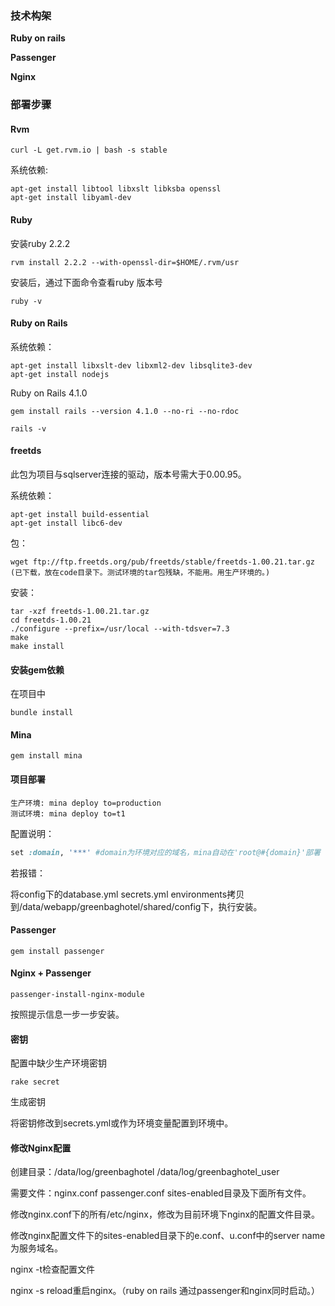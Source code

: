 ### 技术构架

**Ruby on rails**

**Passenger**

**Nginx**

### 部署步骤

#### Rvm 

```shell
curl -L get.rvm.io | bash -s stable
```

系统依赖:

```shell
apt-get install libtool libxslt libksba openssl
apt-get install libyaml-dev
```

#### Ruby

安装ruby 2.2.2

```shell
rvm install 2.2.2 --with-openssl-dir=$HOME/.rvm/usr
```

安装后，通过下面命令查看ruby 版本号

```shell
ruby -v 
```

#### Ruby on Rails

系统依赖：

```shell
apt-get install libxslt-dev libxml2-dev libsqlite3-dev
apt-get install nodejs
```

Ruby on Rails 4.1.0

```shell
gem install rails --version 4.1.0 --no-ri --no-rdoc
```

```shell
rails -v
```

#### freetds

此包为项目与sqlserver连接的驱动，版本号需大于0.00.95。

系统依赖：

```
apt-get install build-essential 
apt-get install libc6-dev
```

包：

```shell
wget ftp://ftp.freetds.org/pub/freetds/stable/freetds-1.00.21.tar.gz
(已下载，放在code目录下。测试环境的tar包残缺，不能用。用生产环境的。)
```

安装：

```shell
tar -xzf freetds-1.00.21.tar.gz
cd freetds-1.00.21
./configure --prefix=/usr/local --with-tdsver=7.3
make 
make install
```

#### 安装gem依赖

在项目中

```shell
bundle install
```

#### Mina

```
gem install mina
```

#### 项目部署

```
生产环境: mina deploy to=production
测试环境: mina deploy to=t1
```

配置说明：

```ruby
set :domain, '***' #domain为环境对应的域名，mina自动在'root@#{domain}'部署
```

若报错：

将config下的database.yml secrets.yml environments拷贝到/data/webapp/greenbaghotel/shared/config下，执行安装。

#### Passenger

```
gem install passenger
```

#### Nginx + Passenger

```shell
passenger-install-nginx-module
```

按照提示信息一步一步安装。

#### 密钥

配置中缺少生产环境密钥

```shell
rake secret
```

生成密钥

将密钥修改到secrets.yml或作为环境变量配置到环境中。

#### 修改Nginx配置

创建目录：/data/log/greenbaghotel /data/log/greenbaghotel_user

需要文件：nginx.conf passenger.conf sites-enabled目录及下面所有文件。

修改nginx.conf下的所有/etc/nginx，修改为目前环境下nginx的配置文件目录。

修改nginx配置文件下的sites-enabled目录下的e.conf、u.conf中的server name为服务域名。

nginx -t检查配置文件

nginx -s reload重启nginx。（ruby on rails 通过passenger和nginx同时启动。）

